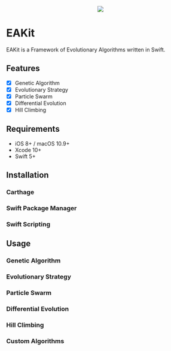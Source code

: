 <p align="center">
  <img src="Docs/Images/eakit_log.gif">
</p>

# EAKit
EAKit is a Framework of Evolutionary Algorithms written in Swift.

## Features
- [x] Genetic Algorithm
- [x] Evolutionary Strategy
- [x] Particle Swarm
- [x] Differential Evolution
- [x] Hill Climbing

## Requirements
- iOS 8+ / macOS 10.9+
- Xcode 10+
- Swift 5+

## Installation

### Carthage

### Swift Package Manager

### Swift Scripting

## Usage

### Genetic Algorithm

### Evolutionary Strategy

### Particle Swarm

### Differential Evolution

### Hill Climbing

### Custom Algorithms
